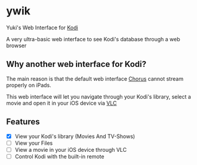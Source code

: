 # ywik
Yuki's Web Interface for [Kodi](https://kodi.tv/)

A very ultra-basic web interface to see Kodi's database through a web browser

## Why another web interface for Kodi?
The main reason is that the default web interface [Chorus](https://github.com/xbmc/chorus2) cannot stream properly on iPads.

This web interface will let you navigate through your Kodi's library, select a movie and open it in your iOS device via [VLC](https://www.videolan.org/vlc/download-ios.html)


## Features
- [x] View your Kodi's library (Movies And TV-Shows)
- [ ] View your Files
- [ ] View a movie in your iOS device through VLC
- [ ] Control Kodi with the built-in remote
